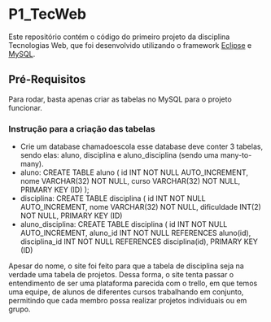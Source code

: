 # P1_TecWeb

Este repositório contém o código do primeiro projeto da disciplina Tecnologias Web, que foi desenvolvido utilizando o framework [Eclipse](https://www.eclipse.org/downloads/) e [MySQL](https://www.mysql.com/).
 
## Pré-Requisitos

Para rodar, basta apenas criar as tabelas no MySQL para o projeto funcionar.
### Instrução para a criação das tabelas

- Crie um database chamadoescola
esse database deve conter 3 tabelas, sendo elas: aluno, disciplina e aluno_disciplina (sendo uma many-to-many).
- aluno:
    CREATE TABLE aluno (
 id INT NOT NULL AUTO_INCREMENT,
 nome VARCHAR(32) NOT NULL,
 curso VARCHAR(32) NOT NULL,
 PRIMARY KEY (ID)
);
- disciplina:
    CREATE TABLE disciplina (
 id INT NOT NULL AUTO_INCREMENT,
 nome VARCHAR(32) NOT NULL,
 dificuldade INT(2) NOT NULL,
 PRIMARY KEY (ID)
- aluno_disciplina:
    CREATE TABLE disciplina (
 id INT NOT NULL AUTO_INCREMENT,
 aluno_id INT NOT NULL REFERENCES aluno(id),
 disciplina_id INT NOT NULL REFERENCES disciplina(id),
 PRIMARY KEY (ID)
 
Apesar do nome, o site foi feito para que a tabela de disciplina seja na verdade uma tabela de projetos. Dessa forma, o site tenta passar o entendimento de ser uma plataforma parecida com o trello, em que temos uma equipe, de alunos de diferentes cursos trabalhando em conjunto, permitindo que cada membro possa realizar projetos individuais ou em grupo.
